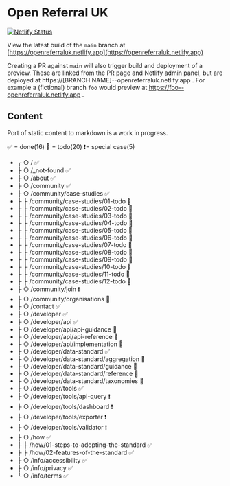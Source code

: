 # Open Referral UK

[![Netlify Status](https://api.netlify.com/api/v1/badges/e1b1ed31-6b28-4473-835a-f99717561741/deploy-status)](https://app.netlify.com/sites/openreferraluk/deploys)

View the latest build of the `main` branch at [https://openreferraluk.netlify.app](https://openreferraluk.netlify.app)

Creating a PR against `main` will also trigger build and deployment of a preview. These are linked from the PR page and Netlify admin panel, but are deployed at https://[BRANCH NAME]--openreferraluk.netlify.app . For example a (fictional) branch `foo` would preview at https://foo--openreferraluk.netlify.app .

## Content

Port of static content to markdown is a work in progress.

✅ = done(16) 🚧 = todo(20) ❗= special case(5)

- ┌ ○ / ✅
- ├ ○ /\_not-found ✅
- ├ ○ /about ✅
- ├ ○ /community ✅
- ├ ○ /community/case-studies ✅
- ├ ├ /community/case-studies/01-todo 🚧
- ├ ├ /community/case-studies/02-todo 🚧
- ├ ├ /community/case-studies/03-todo 🚧
- ├ ├ /community/case-studies/04-todo 🚧
- ├ ├ /community/case-studies/05-todo 🚧
- ├ ├ /community/case-studies/06-todo 🚧
- ├ ├ /community/case-studies/07-todo 🚧
- ├ ├ /community/case-studies/08-todo 🚧
- ├ ├ /community/case-studies/09-todo 🚧
- ├ ├ /community/case-studies/10-todo 🚧
- ├ ├ /community/case-studies/11-todo 🚧
- ├ ├ /community/case-studies/12-todo 🚧
- ├ ○ /community/join ❗
- ├ ○ /community/organisations 🚧
- ├ ○ /contact ✅
- ├ ○ /developer ✅
- ├ ○ /developer/api ✅
- ├ ○ /developer/api/api-guidance 🚧
- ├ ○ /developer/api/api-reference 🚧
- ├ ○ /developer/api/implementation 🚧
- ├ ○ /developer/data-standard ✅
- ├ ○ /developer/data-standard/aggregation 🚧
- ├ ○ /developer/data-standard/guidance 🚧
- ├ ○ /developer/data-standard/reference 🚧
- ├ ○ /developer/data-standard/taxonomies 🚧
- ├ ○ /developer/tools ✅
- ├ ○ /developer/tools/api-query ❗
- ├ ○ /developer/tools/dashboard ❗
- ├ ○ /developer/tools/exporter ❗
- ├ ○ /developer/tools/validator ❗
- ├ ○ /how ✅
- ├ ├ /how/01-steps-to-adopting-the-standard ✅
- ├ ├ /how/02-features-of-the-standard ✅
- ├ ○ /info/accessibility ✅
- ├ ○ /info/privacy ✅
- └ ○ /info/terms ✅

